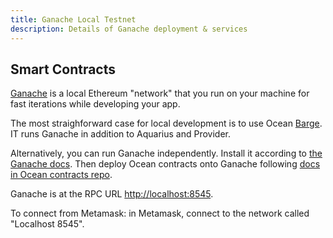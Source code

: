 ```yaml
---
title: Ganache Local Testnet 
description: Details of Ganache deployment & services
---
```


## Smart Contracts

[Ganache](https://www.trufflesuite.com/ganache) is a local Ethereum "network" that you run on your machine for fast iterations while developing your app. 

The most straighforward case for local development is to use Ocean [Barge](https://www.github.com/oceanprotocol/barge). IT runs Ganache in addition to Aquarius and Provider.

Alternatively, you can run Ganache independently. Install it according to [the Ganache docs](https://www.trufflesuite.com/ganache). Then deploy Ocean contracts onto Ganache following [docs in Ocean contracts repo](https://www.github.com/oceanprotocol/contracts).

Ganache is at the RPC URL [http://localhost:8545](http://localhost:8545).

To connect from Metamask: in Metamask, connect to the network called "Localhost 8545". 
